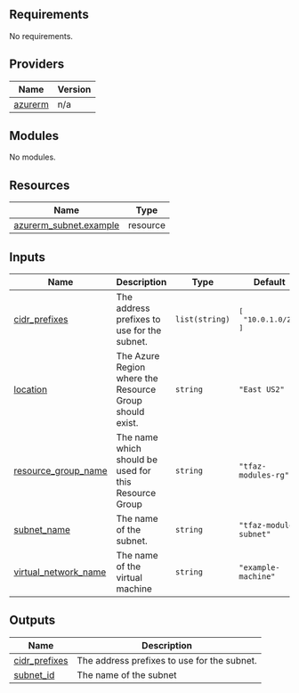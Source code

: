 <!-- BEGIN_TF_DOCS -->
## Requirements

No requirements.

## Providers

| Name | Version |
|------|---------|
| <a name="provider_azurerm"></a> [azurerm](#provider\_azurerm) | n/a |

## Modules

No modules.

## Resources

| Name | Type |
|------|------|
| [azurerm_subnet.example](https://registry.terraform.io/providers/hashicorp/azurerm/latest/docs/resources/subnet) | resource |

## Inputs

| Name | Description | Type | Default | Required |
|------|-------------|------|---------|:--------:|
| <a name="input_cidr_prefixes"></a> [cidr\_prefixes](#input\_cidr\_prefixes) | The address prefixes to use for the subnet. | `list(string)` | <pre>[<br>  "10.0.1.0/24"<br>]</pre> | no |
| <a name="input_location"></a> [location](#input\_location) | The Azure Region where the Resource Group should exist. | `string` | `"East US2"` | no |
| <a name="input_resource_group_name"></a> [resource\_group\_name](#input\_resource\_group\_name) | The name which should be used for this Resource Group | `string` | `"tfaz-modules-rg"` | no |
| <a name="input_subnet_name"></a> [subnet\_name](#input\_subnet\_name) | The name of the subnet. | `string` | `"tfaz-module-subnet"` | no |
| <a name="input_virtual_network_name"></a> [virtual\_network\_name](#input\_virtual\_network\_name) | The name of the virtual machine | `string` | `"example-machine"` | no |

## Outputs

| Name | Description |
|------|-------------|
| <a name="output_cidr_prefixes"></a> [cidr\_prefixes](#output\_cidr\_prefixes) | The address prefixes to use for the subnet. |
| <a name="output_subnet_id"></a> [subnet\_id](#output\_subnet\_id) | The name of the subnet |
<!-- END_TF_DOCS -->